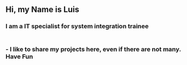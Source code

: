 <h2 aling="center"> Hi, my Name is Luis</h2>
<h3 aling="center"> I am a IT specialist for system integration trainee<h3>
<br>
- I like to share my projects here, even if there are not many.
</br>
Have Fun

